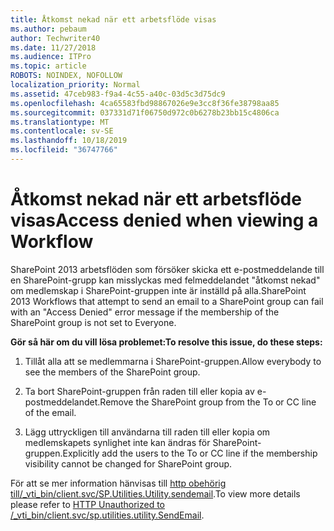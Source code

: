 ```yaml
---
title: Åtkomst nekad när ett arbetsflöde visas
ms.author: pebaum
author: Techwriter40
ms.date: 11/27/2018
ms.audience: ITPro
ms.topic: article
ROBOTS: NOINDEX, NOFOLLOW
localization_priority: Normal
ms.assetid: 47ceb983-f9a4-4c55-a40c-03d5c3d75dc9
ms.openlocfilehash: 4ca65583fbd98867026e9e3cc8f36fe38798aa85
ms.sourcegitcommit: 037331d71f06750d972c0b6278b23bb15c4806ca
ms.translationtype: MT
ms.contentlocale: sv-SE
ms.lasthandoff: 10/18/2019
ms.locfileid: "36747766"
---
```

# <a name="access-denied-when-viewing-a-workflow"></a><span data-ttu-id="118e3-102">Åtkomst nekad när ett arbetsflöde visas</span><span class="sxs-lookup"><span data-stu-id="118e3-102">Access denied when viewing a Workflow</span></span>

<span data-ttu-id="118e3-103">SharePoint 2013 arbetsflöden som försöker skicka ett e-postmeddelande till en SharePoint-grupp kan misslyckas med felmeddelandet "åtkomst nekad" om medlemskap i SharePoint-gruppen inte är inställd på alla.</span><span class="sxs-lookup"><span data-stu-id="118e3-103">SharePoint 2013 Workflows that attempt to send an email to a SharePoint group can fail with an "Access Denied" error message if the membership of the SharePoint group is not set to Everyone.</span></span>
  
 <span data-ttu-id="118e3-104">**Gör så här om du vill lösa problemet:**</span><span class="sxs-lookup"><span data-stu-id="118e3-104">**To resolve this issue, do these steps:**</span></span>
  
 1. <span data-ttu-id="118e3-105">Tillåt alla att se medlemmarna i SharePoint-gruppen.</span><span class="sxs-lookup"><span data-stu-id="118e3-105">Allow everybody to see the members of the SharePoint group.</span></span>
  
 2. <span data-ttu-id="118e3-106">Ta bort SharePoint-gruppen från raden till eller kopia av e-postmeddelandet.</span><span class="sxs-lookup"><span data-stu-id="118e3-106">Remove the SharePoint group from the To or CC line of the email.</span></span>
  
 3. <span data-ttu-id="118e3-107">Lägg uttryckligen till användarna till raden till eller kopia om medlemskapets synlighet inte kan ändras för SharePoint-gruppen.</span><span class="sxs-lookup"><span data-stu-id="118e3-107">Explicitly add the users to the To or CC line if the membership visibility cannot be changed for SharePoint group.</span></span>
  
<span data-ttu-id="118e3-108">För att se mer information hänvisas till [http obehörig till/_vti_bin/client.svc/SP.Utilities.Utility.sendemail](https://go.microsoft.com/fwlink/?linkid=2044694&amp;clcid=0x409).</span><span class="sxs-lookup"><span data-stu-id="118e3-108">To view more details please refer to [HTTP Unauthorized to /_vti_bin/client.svc/sp.utilities.utility.SendEmail](https://go.microsoft.com/fwlink/?linkid=2044694&amp;clcid=0x409).</span></span>
  